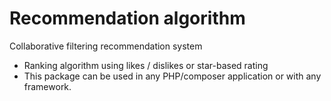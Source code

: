 # Recommendation algorithm
Collaborative filtering recommendation system
- Ranking algorithm using likes / dislikes or star-based rating
- This package can be used in any PHP/composer application or with any framework.
